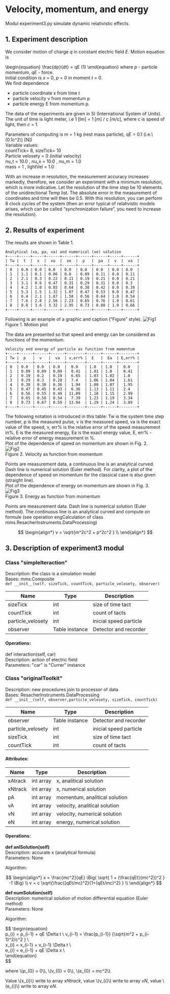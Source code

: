 # Velocity, momentum, and energy
Modul experiment3.py simulate dynamic relativistic effects.  
  
## 1. Experiment description
We consider motion of charge *q* in constant electric field *E*. Motion equation is  

\begin{equation}
    \frac{dp}{dt} = qE           (1)
\end{equation}
where *p* - particle momentum, *qE* - force.  
Initial condition is *x* = 0, *p* = 0 in moment *t* = 0.  
We find dependence  
- particle coordinate x from time t
- particle velocity v from momentum p
- particle energy E from momentum p.  

The data of the experiments are given in SI (International System of Units). The unit of time is light meter, i.e 1 [lm] = 1 [m] / c [m/c], where c is speed of light, then *c* = 1. 
  
Parameters of computing is m = 1 kg (rest mass particle), qE = 0.1 (i.e.\\(0.1c^2\\) [N])  
Variable values:  
countTick= 8, sizeTick= 10  
Particle velosety = 0  (initial velocity)  
nu_t = 10.0 , nu_x = 10.0 , nu_m = 1.0  
mass = 1 , lightVel = 1.0  
  
With an increase in resolution, the measurement accuracy increases markedly, therefore, we consider an experiment with a minimum resolution, which is more indicative. Let the resolution of the time step be 10 elements of the unidirectional Temp list. The absolute error in the measurement of coordinates and time will then be 0.5. 
With this resolution, you can perform 8 clock cycles of the system (then an error typical of relativistic models arises, which can be called “synchronization failure”, you need to increase the resolution).  


## 2. Results of experiment

The results are shown in Table 1.  
```
Analytical (xa, pa, va) and numerical (xe) solution
+----+-----+-----+------+------+------+------+-----+------+
| Tw |  t  |  x  |  xa  |  xe  |  p   |  pa  |  v  |  va  |
+----+-----+-----+------+------+------+------+-----+------+
| 0  | 0.0 | 0.0 | 0.0  | 0.0  | 0.0  | 0.0  | 0.0 | 0.0  |
| 1  | 1.1 | 0.1 | 0.06 | 0.0  | 0.09 | 0.11 | 0.0 | 0.11 |
| 2  | 2.1 | 0.3 | 0.22 | 0.11 | 0.19 | 0.21 | 0.0 | 0.21 |
| 3  | 3.1 | 0.6 | 0.47 | 0.31 | 0.29 | 0.31 | 0.0 | 0.3  |
| 4  | 4.2 | 1.0 | 0.85 | 0.64 | 0.38 | 0.42 | 0.0 | 0.39 |
| 5  | 5.3 | 1.5 | 1.32 | 1.07 | 0.47 | 0.53 | 0.0 | 0.47 |
| 6  | 6.4 | 2.1 | 1.87 | 1.58 | 0.56 | 0.64 | 1.0 | 0.54 |
| 7  | 7.6 | 2.8 | 2.56 | 2.23 | 0.65 | 0.76 | 1.0 | 0.61 |
| 8  | 8.8 | 3.6 | 3.32 | 2.95 | 0.73 | 0.88 | 1.0 | 0.66 |
+----+-----+-----+------+------+------+------+-----+------+
```
Following is an example of a graphic and caption (“Figure” style).
![Fig1](Fig3-3-1.png)  
Figure 1. Motion plot  
  
The data are presented so that speed and energy can be considered as functions of the momentum.  
```  
Velocity end energy of particle as function from momentum  
+----+------+------+------+--------+------+------+--------+
| Tw |  p   |  v   |  va  | v,err% |  E   |  Ea  | E,err% |
+----+------+------+------+--------+------+------+--------+
| 0  | 0.0  | 0.0  | 0.0  |  0.0   | 1.0  | 1.0  |  0.0   |
| 1  | 0.09 | 0.09 | 0.09 |  0.41  | 1.01 | 1.0  |  0.41  |
| 2  | 0.19 | 0.2  | 0.19 |  6.65  | 1.03 | 1.02 |  1.0   |
| 3  | 0.29 | 0.3  | 0.28 |  7.4   | 1.06 | 1.04 |  1.61  |
| 4  | 0.38 | 0.36 | 0.36 |  1.94  | 1.09 | 1.07 |  1.95  |
| 5  | 0.47 | 0.45 | 0.43 |  6.36  | 1.13 | 1.11 |  2.4   |
| 6  | 0.56 | 0.55 | 0.49 | 11.09  | 1.18 | 1.15 |  2.99  |
| 7  | 0.65 | 0.58 | 0.54 |  7.39  | 1.23 | 1.19 |  3.34  |
| 8  | 0.73 | 0.67 | 0.59 | 13.04  | 1.29 | 1.24 |  3.89  |
+----+------+------+------+--------+------+------+--------+
```  
The following notation is introduced in this table: Tw is the system time step number, p is the measured pulse, v is the measured speed, va is the exact value of the speed, v, err% is the relative error of the speed measurement in%, E is the measured energy, Ea is the exact energy value, E, err% - relative error of energy measurement in %.  
Plot of the dependence of speed on momentum are shown in Fig. 2.  
![Fig2](Fig3-3-2.png)  
Figure 2. Velocity as function from momentum  
  
Points are measurement data, a continuous line is an analytical curved. Dash line is numerical solution (Euler method). For clarity, a plot of the dependence of speed on momentum for the classical case is also given (straight line).  
Plot of the dependence of energy on momentum are shown in Fig. 3.  
![Fig3](Fig3-3-3.png)  
Figure 3. Energy as function from momentum  
  
Points are measurement data. Dash line is numerical solution (Euler method). The continuous line is an analytical curved and compute on formule (see operation engCalculation of class mms.ResacherInstruments.DataProcessing)
  
$$
\begin{align*}  
v = \sqrt{m^2c^2 + p^2c^2 }   \\  
\end{align*}  
$$   
  
## 3. Description of experiment3 modul

### Class "simpleIteraction"
Description: the class is a simulation model  
Bases: mms.Composite    
`def __init__(self, sizeTick, countTick, particle_velosety, observer)`  
  
Name | Type | Description  
---- | ---- | ----------- 
sizeTick | int | size of time tact
countTick | int | count of tacts
particle_velosety | int | inicial speed particle
observer | Table instance | Detector and recorder
  
#### Operations: 
def interaction(self, car)  
Description:  action of electric field  
Parameters: "car" is "Currer" instance  
    
### Class "originalToolkit"   
Description: new procedures join to processor of data  
Bases: ResacherInstruments.DataProcessing    
`def __init__(self, observer,particle_velosety, sizeTick, countTick)`  
  
Name | Type | Description  
---- | ---- | ----------- 
observer | Table instance | Detector and recorder
particle_velosety | int | inicial speed particle
sizeTick | int | size of time tact
countTick | int | count of tacts

#### Attributes: 
  
Name | Type | Description  
---- | ---- | ----------- 
xAtrack | int array | x, analitical solution  
xNtrack | int array| x, numerical solution 
pA | int array| momentum, analitical solution  
vA | int array| velocity, analitical solution  
vN | int array| velocity, numerical solution
eN | int array| energy, numerical solution
  
  
#### Operations: 
**def anlSolution(self)**  
Description: accurate x (analytical formula)  
Parameters: None  
  
Algorithm: 
  
$$
\begin{align*} 
x = \frac{mc^2}{qE} \Big( \sqrt{ 1 + (\frac{qEt}{mc^2})^2 } -1 \Big)  \\  
v = c \sqrt{\frac{(qEt/mc)^2}{1+(qEt/mc)^2} }   \\  
\end{align*} 
$$  

**def numSolution(self)**  
Description: numerical solution of motion differential equation  (Euler method)   
Parameters: None  
  
Algorithm: 
  
$$
\begin{equation}  
p_{i} = p_{i-1} + qE \Delta t  \\
v_{i-1} = \frac{p_{i-1}} {\sqrt{m^2 + p_{i-1}^2/c^2 } \\  
x_{i} = x_{i-1} + v_{i-1} \Delta t  \\  
e_{i} = e_{i-1} + qE \Delta x \\  
\end{equation}  
$$  
  
where \\(p_{0} = 0\\), \\(v_{0} = 0\\),  \\(e_{0} = mc^2\\).  
  
Value \\(x_{i}\\) write to array *xNtrack*, value \\(v_{i}\\) write to array *vN*, value \\(e_{i}\\) write to array *eN*.  
    
    
